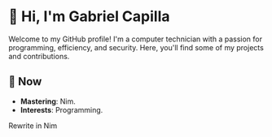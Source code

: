 # 👋 Hi, I'm Gabriel Capilla

Welcome to my GitHub profile! I'm a computer technician with a passion for programming, efficiency, and security. Here, you'll find some of my projects and contributions.

## 🌱 Now

- **Mastering**: Nim.
- **Interests**: Programming.

Rewrite in Nim

<!---
## 💼 Professional Background

- **Tech Influencer since 2016**: Meet me as _UnboxMeSpain_
- **Cooler Master Ambassador (2018)**: Represented Cooler Master as an ambassador, promoting their products and engaging with the tech community.
- **Collaborations**: Worked with leading tech companies such as **MSI Iberia**, **Intel Spain**, **AMD**, **Logitech**, **Corsair**, and others, gaining valuable experience in the hardware and tech industry.
--->

<!---
gabrielcapilla/gabrielcapilla is a ✨ special ✨ repository because its `README.md` (this file) appears on your GitHub profile.
You can click the Preview link to take a look at your changes.
--->
